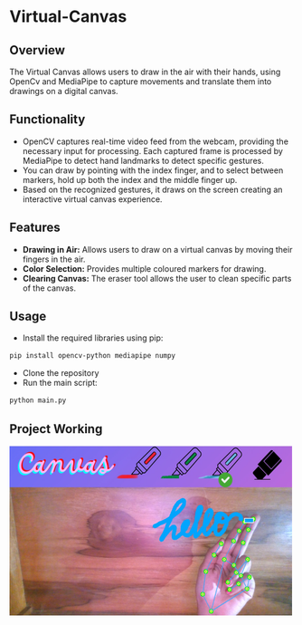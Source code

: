 # Virtual-Canvas
## Overview
The Virtual Canvas allows users to draw in the air with their hands, using OpenCv and MediaPipe to capture movements and translate them into drawings on a digital canvas.

## Functionality

- OpenCV captures real-time video feed from the webcam, providing the necessary input for processing. Each captured frame is processed by MediaPipe to detect hand landmarks to 
   detect specific gestures. 
- You can draw by pointing with the index finger, and to select between markers, hold up both the index and the middle finger up.
- Based on the recognized gestures, it draws on the screen creating an interactive virtual canvas experience.

## Features

- **Drawing in Air:** Allows users to draw on a virtual canvas by moving their fingers in the air.
- **Color Selection:** Provides multiple coloured markers for drawing.
- **Clearing Canvas:** The eraser tool allows the user to clean specific parts of the canvas.

## Usage
- Install the required libraries using pip:
```bash
pip install opencv-python mediapipe numpy
```
- Clone the repository
- Run the main script:
```bash
python main.py
  ```
## Project Working

<img src="paint.jpg" width="500" height="300">
